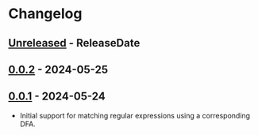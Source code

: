 # Changelog

<!-- next-header -->

## [Unreleased] - ReleaseDate

## [0.0.2] - 2024-05-25

## [0.0.1] - 2024-05-24
- Initial support for matching regular expressions using a corresponding DFA.

<!-- next-url -->

[unreleased]: https://github.com/mrvillage/dfa-regex/compare/v0.0.2...HEAD

[0.0.2]: https://github.com/mrvillage/dfa-regex/compare/v0.0.1...v0.0.2

[0.0.1]: https://github.com/mrvillage/dfa-regex/compare/v0.0.0...v0.0.1
